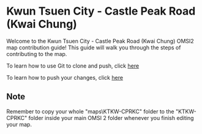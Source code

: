 # Kwun Tsuen City - Castle Peak Road (Kwai Chung)

Welcome to the Kwun Tsuen City - Castle Peak Road (Kwai Chung) OMSI2 map contribution guide! This guide will walk you through the steps of contributing to the map.

To learn how to use Git to clone and push, click [here](https://github.com/lmoadeck-Lunity/KTKW-CPRKC/blob/master/Util/how-to-use-git.md)

To learn how to push your changes, click [here](https://github.com/lmoadeck-Lunity/KTKW-CPRKC/blob/master/Util/how-to-PR.md)

## Note

Remember to copy your whole "maps\KTKW-CPRKC" folder to the "KTKW-CPRKC" folder inside your main OMSI 2 folder whenever you finish editing your map.
